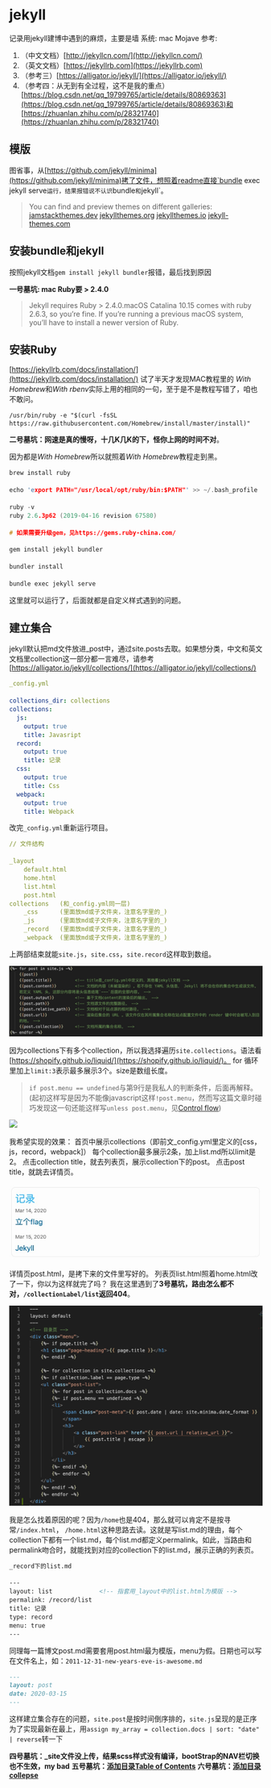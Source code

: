 # jekyll

记录用jekyll建博中遇到的麻烦，主要是墙
系统: mac Mojave
参考:

1. （中文文档）[http://jekyllcn.com/](http://jekyllcn.com/)
2. （英文文档）[https://jekyllrb.com](https://jekyllrb.com)
3. （参考三）[https://alligator.io/jekyll/](https://alligator.io/jekyll/)
4. （参考四：从无到有全过程，这不是我的重点）[https://blog.csdn.net/qq_19799765/article/details/80869363](https://blog.csdn.net/qq_19799765/article/details/80869363)和[https://zhuanlan.zhihu.com/p/28321740](https://zhuanlan.zhihu.com/p/28321740)

## 模版

图省事，从[https://github.com/jekyll/minima](https://github.com/jekyll/minima)拷了文件，想照着readme直接`bundle exec jekyll serve`运行，结果报错说不认识`bundle` 和 `jekyll`。

> You can find and preview themes on different galleries:
[jamstackthemes.dev](https://jamstackthemes.dev/ssg/jekyll/)
[jekyllthemes.org](http://jekyllthemes.org/)
[jekyllthemes.io](https://jekyllthemes.io/)
[jekyll-themes.com](https://jekyll-themes.com/)

## 安装bundle和jekyll

按照jekyll文档`gem install jekyll bundler`报错，最后找到原因

**一号墓坑: mac Ruby要 > 2.4.0**

> Jekyll requires Ruby > 2.4.0.macOS Catalina 10.15 comes with ruby 2.6.3, so you’re fine. If you’re running a previous macOS system, you’ll have to install a newer version of Ruby.

## 安装Ruby

[https://jekyllrb.com/docs/installation/](https://jekyllrb.com/docs/installation/)
试了半天才发现MAC教程里的 *With Homebrew*和*With rbenv*实际上用的相同的一句，至于是不是教程写错了，咱也不敢问。

```
/usr/bin/ruby -e "$(curl -fsSL https://raw.githubusercontent.com/Homebrew/install/master/install)"
```

**二号墓坑：网速是真的慢呀，十几K几K的下，怪你上网的时间不对**。

因为都是*With Homebrew*所以就照着*With Homebrew*教程走到黑。

``` c
brew install ruby

echo 'export PATH="/usr/local/opt/ruby/bin:$PATH"' >> ~/.bash_profile

ruby -v
ruby 2.6.3p62 (2019-04-16 revision 67580)

# 如果需要升级gem，见https://gems.ruby-china.com/

gem install jekyll bundler

bundler install

bundle exec jekyll serve
```

这里就可以运行了，后面就都是自定义样式遇到的问题。

## 建立集合

jekyll默认把md文件放进_post中，通过site.posts去取。如果想分类，中文和英文文档里collection这一部分都一言难尽，请参考[https://alligator.io/jekyll/collections/](https://alligator.io/jekyll/collections/)

```yml
_config.yml

collections_dir: collections
collections:
  js:
    output: true
    title: Javasript
  record:
    output: true
    title: 记录
  css:
    output: true
    title: Css
  webpack:
    output: true
    title: Webpack
```

改完`_config.yml`重新运行项目。

```yml
// 文件结构

_layout
    default.html
    home.html
    list.html
    post.html
collections   (和_config.yml同一层)
    _css      (里面放md或子文件夹，注意名字里的_)
    _js       (里面放md或子文件夹，注意名字里的_)
    _record   (里面放md或子文件夹，注意名字里的_)
    _webpack  (里面放md或子文件夹，注意名字里的_)

```

上两部结束就能`site.js`，`site.css`，`site.record`这样取到数组。

![](image/20200316010138.jpg)

因为collections下有多个collection，所以我选择遍历`site.collections`。语法看[https://shopify.github.io/liquid/](https://shopify.github.io/liquid/)。
for 循环里加上`limit:3`表示最多展示3个。size是数组长度。

>`if post.menu == undefined`与第9行是我私人的判断条件，后面再解释。(起初这样写是因为不能像javascript这样`!post.menu`，然而写这篇文章时碰巧发现这一句还能这样写`unless post.menu`，见[Control flow](https://shopify.github.io/liquid/tags/control-flow/))

![](image/image20200316011222.jpg)

我希望实现的效果：
首页中展示collections（即前文_config.yml里定义的[css，js，record，webpack]）
每个collection最多展示2条，加上list.md所以limit是2。
点击collection title，就去列表页，展示collection下的post。
点击post title，就跳去详情页。

![](image/20200316013355.jpg)

详情页post.html，是拷下来的文件里写好的。
列表页list.html照着home.html改了一下，你以为这样就完了吗？
我在这里遇到了**3号墓坑，路由怎么都不对，`/collectionLabel/list`返回404**。

![](image/20200316014749.jpg)

我是怎么找着原因的呢？因为`/home`也是404，那么就可以肯定不是按寻常`/index.html`， `/home.html`这种思路去读。这就是写list.md的理由，每个collection下都有一个list.md，每个list.md都定义permalink。如此，当路由和permalink吻合时，就能找到对应的collection下的list.md，展示正确的列表页。

```md
_record下的list.md

---
layout: list             <!-- 指套用_layout中的list.html为模版 -->
permalink: /record/list
title: 记录
type: record
menu: true
---
```

同理每一篇博文post.md需要套用post.html最为模版，menu为假。日期也可以写在文件名上，如：`2011-12-31-new-years-eve-is-awesome.md`

```md
---
layout: post
date: 2020-03-15
---
```

这样建立集合存在的问题，`site.post`是按时间倒序排的，`site.js`呈现的是正序
为了实现最新在最上，用`assign my_array = collection.docs | sort: "date" | reverse`转一下

 **四号墓坑：_site文件没上传，结果scss样式没有编译，bootStrap的NAV栏切换也不生效，my bad**
 **五号墓坑：[添加目录Table of Contents](https://blog.webjeda.com/jekyll-toc/)**
 **六号墓坑：[添加目录collepse](http://t.hengwei.me/post/%E4%B8%BAjekyll%E5%8D%9A%E5%AE%A2%E6%B7%BB%E5%8A%A0%E7%9B%AE%E5%BD%95%E4%B8%8Escrollspy%E6%95%88%E6%9E%9C.html)**

